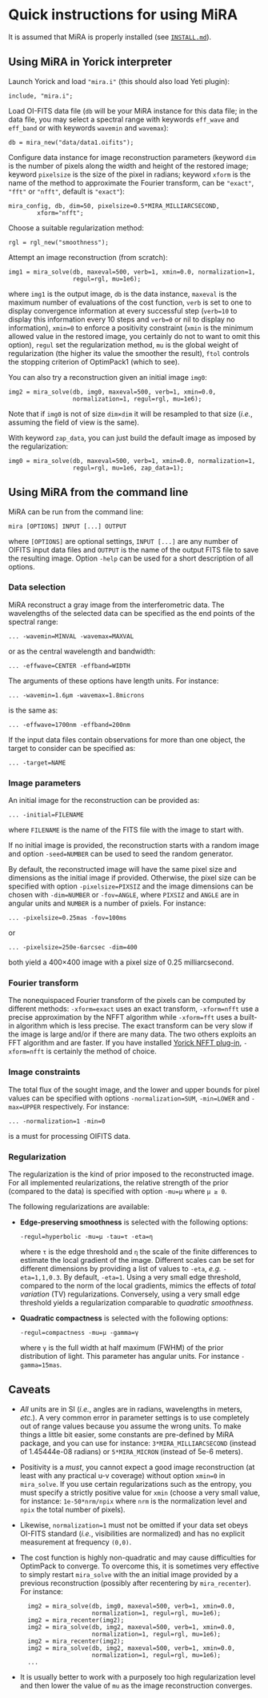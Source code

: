 # Quick instructions for using MiRA

It is assumed that MiRA is properly installed (see [`INSTALL.md`](INSTALL.md)).


## Using MiRA in Yorick interpreter

Launch Yorick and load `"mira.i"` (this should also load Yeti plugin):

    include, "mira.i";

Load OI-FITS data file (`db` will be your MiRA instance for this data file; in
the data file, you may select a spectral range with keywords `eff_wave` and
`eff_band` or with keywords `wavemin` and `wavemax`):

    db = mira_new("data/data1.oifits");

Configure data instance for image reconstruction parameters (keyword `dim` is
the number of pixels along the width and height of the restored image; keyword
`pixelsize` is the size of the pixel in radians; keyword `xform` is the name of
the method to approximate the Fourier transform, can be `"exact"`, `"fft"` or
`"nfft"`, default is `"exact"`):

    mira_config, db, dim=50, pixelsize=0.5*MIRA_MILLIARCSECOND,
            xform="nfft";

Choose a suitable regularization method:

    rgl = rgl_new("smoothness");

Attempt an image reconstruction (from scratch):

    img1 = mira_solve(db, maxeval=500, verb=1, xmin=0.0, normalization=1,
                      regul=rgl, mu=1e6);

where `img1` is the output image, `db` is the data instance, `maxeval` is the
maximum number of evaluations of the cost function, `verb` is set to one to
display convergence information at every successful step (`verb=10` to display
this information every 10 steps and `verb=0` or nil to display no information),
`xmin=0` to enforce a positivity constraint (`xmin` is the minimum allowed
value in the restored image, you certainly do not to want to omit this option),
`regul` set the regularization method, `mu` is the global weight of
regularization (the higher its value the smoother the result), `ftol` controls
the stopping criterion of OptimPack1 (which to see).

You can also try a reconstruction given an initial image `img0`:

    img2 = mira_solve(db, img0, maxeval=500, verb=1, xmin=0.0,
                      normalization=1, regul=rgl, mu=1e6);

Note that if `img0` is not of size `dim×dim` it will be resampled to that size
(*i.e.*, assuming the field of view is the same).

With keyword `zap_data`, you can just build the default image as imposed by
the regularization:

    img0 = mira_solve(db, maxeval=500, verb=1, xmin=0.0, normalization=1,
                      regul=rgl, mu=1e6, zap_data=1);


## Using MiRA from the command line

MiRA can be run from the command line:

    mira [OPTIONS] INPUT [...] OUTPUT

where `[OPTIONS]` are optional settings, `INPUT [...]` are any number of OIFITS
input data files and `OUTPUT` is the name of the output FITS file to save the
resulting image.  Option `-help` can be used for a short description of all
options.


### Data selection

MiRA reconstruct a gray image from the interferometric data.  The wavelengths
of the selected data can be specified as the end points of the spectral range:

    ... -wavemin=MINVAL -wavemax=MAXVAL

or as the central wavelength and bandwidth:

    ... -effwave=CENTER -effband=WIDTH

The arguments of these options have length units.  For instance:

    ... -wavemin=1.6µm -wavemax=1.8microns

is the same as:

    ... -effwave=1700nm -effband=200nm

If the input data files contain observations for more than one object, the
target to consider can be specified as:

    ... -target=NAME


### Image parameters

An initial image for the reconstruction can be provided as:

    ... -initial=FILENAME

where `FILENAME` is the name of the FITS file with the image to start with.

If no initial image is provided, the reconstruction starts with a random image
and option `-seed=NUMBER` can be used to seed the random generator.

By default, the reconstructed image will have the same pixel size and
dimensions as the initial image if provided.  Otherwise, the pixel size can be
specified with option `-pixelsize=PIXSIZ` and the image dimensions can be chosen
with `-dim=NUMBER` or `-fov=ANGLE`, where `PIXSIZ` and `ANGLE` are in angular units and `NUMBER` is a number of pxiels.  For instance:

    ... -pixelsize=0.25mas -fov=100ms

or

    ... -pixelsize=250e-6arcsec -dim=400


both yield a 400×400 image with a pixel size of 0.25 milliarcsecond.


### Fourier transform

The nonequispaced Fourier transform of the pixels can be computed by different
methods: `-xform=exact` uses an exact transform, `-xform=nfft` use a precise
approximation by the NFFT algorithm while `-xform=fft` uses a built-in
algorithm which is less precise.  The exact transform can be very slow if the
image is large and/or if there are many data.  The two others exploits an FFT
algorithm and are faster.  If you have installed
[Yorick NFFT plug-in](https://github.com/emmt/ynfft), `-xform=nfft` is
certainly the method of choice.


### Image constraints

The total flux of the sought image, and the lower and upper bounds for pixel
values can be specified with options `-normalization=SUM`, `-min=LOWER` and
`-max=UPPER` respectively.  For instance:

    ... -normalization=1 -min=0

is a must for processing OIFITS data.


### Regularization

The regularization is the kind of prior imposed to the reconstructed image.
For all implemented reularizations, the relative strength of the prior
(compared to the data) is specified with option `-mu=µ` where `µ ≥ 0`.

The following regularizations are available:

* **Edge-preserving smoothness** is selected with the following options:

  ````
  -regul=hyperbolic -mu=µ -tau=τ -eta=η
  ````

  where `τ` is the edge threshold and `η` the scale of the finite differences
  to estimate the local gradient of the image.  Different scales can be set for
  different dimensions by providing a list of values to `-eta`, *e.g.*
  `-eta=1,1,0.3`. By default, `-eta=1`.  Using a very small edge threshold,
  compared to the norm of the local gradients, mimics the effects of *total
  variation* (TV) regularizations.  Conversely, using a very small edge
  threshold yields a regularization comparable to *quadratic smoothness*.

* **Quadratic compactness** is selected with the following options:

  ````
  -regul=compactness -mu=µ -gamma=γ
  ````

  where `γ` is the full width at half maximum (FWHM) of the prior distribution
  of light.  This parameter has angular units.  For instance `-gamma=15mas`.


## Caveats

* *All* units are in SI (*i.e.*, angles are in radians, wavelengths in meters,
  *etc.*).  A very common error in parameter settings is to use completely out
  of range values because you assume the wrong units.  To make things a little
  bit easier, some constants are pre-defined by MiRA package, and you can use
  for instance: `3*MIRA_MILLIARCSECOND` (instead of 1.45444e-08 radians) or
  `5*MIRA_MICRON` (instead of 5e-6 meters).

* Positivity is a *must*, you cannot expect a good image reconstruction (at
  least with any practical u-v coverage) without option `xmin=0` in
  `mira_solve`.  If you use certain regularizations such as the entropy, you
  must specify a strictly positive value for `xmin` (choose a very small value,
  for instance: `1e-50*nrm/npix` where `nrm` is the normalization level and
  `npix` the total number of pixels).

* Likewise, `normalization=1` must not be omitted if your data set obeys
  OI-FITS standard (*i.e.*, visibilities are normalized) and has no explicit
  measurement at frequency `(0,0)`.

* The cost function is highly non-quadratic and may cause difficulties for
  OptimPack to converge.  To overcome this, it is sometimes very effective to
  simply restart `mira_solve` with the an initial image provided by a previous
  reconstruction (possibly after recentering by `mira_recenter`).  For
  instance:

  ```
    img2 = mira_solve(db, img0, maxeval=500, verb=1, xmin=0.0,
                      normalization=1, regul=rgl, mu=1e6);
    img2 = mira_recenter(img2);
    img2 = mira_solve(db, img2, maxeval=500, verb=1, xmin=0.0,
                      normalization=1, regul=rgl, mu=1e6);
    img2 = mira_recenter(img2);
    img2 = mira_solve(db, img2, maxeval=500, verb=1, xmin=0.0,
                      normalization=1, regul=rgl, mu=1e6);
    ...
  ```

* It is usually better to work with a purposely too high regularization level
  and then lower the value of `mu` as the image reconstruction converges.

